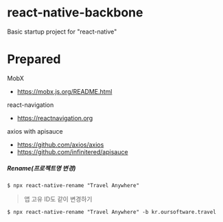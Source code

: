 # react-native-backbone
Basic startup project for "react-native"


# Prepared

MobX
- https://mobx.js.org/README.html

react-navigation
- https://reactnavigation.org

axios with apisauce
- https://github.com/axios/axios
- https://github.com/infinitered/apisauce


##### Rename(프로젝트명 변경)
```
$ npx react-native-rename "Travel Anywhere"
```
> 앱 고유 ID도 같이 변경하기
```
$ npx react-native-rename "Travel Anywhere" -b kr.oursoftware.travel